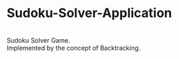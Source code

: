 # Sudoku-Solver-Application

</br>
Sudoku Solver Game. </br>Implemented by the concept of Backtracking.
